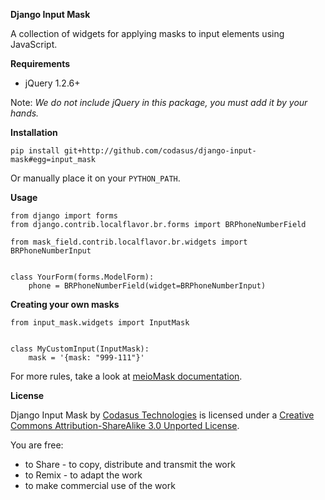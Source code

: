 **Django Input Mask**

A collection of widgets for applying masks to input elements using JavaScript.

**Requirements**

* jQuery 1.2.6+

Note: _We do not include jQuery in this package, you must add it by your hands._

**Installation**

`pip install git+http://github.com/codasus/django-input-mask#egg=input_mask`

Or manually place it on your `PYTHON_PATH`.

**Usage**

    from django import forms
    from django.contrib.localflavor.br.forms import BRPhoneNumberField

    from mask_field.contrib.localflavor.br.widgets import BRPhoneNumberInput


    class YourForm(forms.ModelForm):
        phone = BRPhoneNumberField(widget=BRPhoneNumberInput)

**Creating your own masks**

    from input_mask.widgets import InputMask

    
    class MyCustomInput(InputMask):
        mask = '{mask: "999-111"}'


For more rules, take a look at [meioMask documentation](http://www.meiocodigo.com/projects/meiomask/).

**License**

Django Input Mask by [Codasus Technologies](http://codasus.com) is licensed under a [Creative Commons Attribution-ShareAlike 3.0 Unported License](http://creativecommons.org/licenses/by-sa/3.0/).

You are free:

* to Share - to copy, distribute and transmit the work
* to Remix - to adapt the work
* to make commercial use of the work
